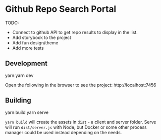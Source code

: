 # Github Repo Search Portal

TODO:

- Connect to github API to get repo results to display in the list.
- Add storybook to the project
- Add fun design/theme
- Add more tests

## Development

yarn
yarn dev

Open the following in the browser to see the project: http://localhost:7456

## Building

yarn build
yarn serve

`yarn build` will create the assets in `dist` - a client and server folder. Serve will run `dist/server.js` with Node, but Docker or some other process manager could be used instead depending on the needs.
